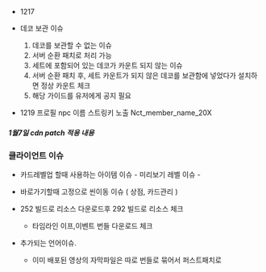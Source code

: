 - 1217
- 데코 보관 이슈
	1. 데코를 보관할 수 없는 이슈 
	2. 서버 순환 패치로 처리 가능
	3. 세트에 포함되어 있는 데코가 카운트 되지 않는 이슈 
	4. 서버 순환 패치 후, 세트 카운트가 되지 않은 데코를 보관함에 넣었다가 설치하면 정상 카운트 체크 
	5. 해당 가이드를 유저에게 공지 필요


- 1219 프로필 npc 이름 스트링키 노출 Nct_member_name_20X 


##### 1월7일 cdn patch 적용 내용


### 클라이언트 이슈

- 카드레벨업 할때 사용하는 아이템 이슈 - 미리보기 레벨 이슈 - 
- 바로가기할때 고정으로 씬이동 이슈  ( 상점, 카드관리 )

- 252 빌드로 리소스 다운로드후 292 빌드로 리소스 체크  
	- 타임라인 이프,이벤트 번들 다운로드 체크

- 추가되는 언어이슈. 
	- 이미 배포된 영상의 자막파일은 따로 번들로 묶어서 퍼스트패치로

